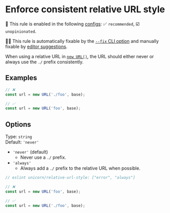 # Enforce consistent relative URL style

💼 This rule is enabled in the following [configs](https://github.com/sindresorhus/eslint-plugin-unicorn#recommended-config): ✅ `recommended`, ☑️ `unopinionated`.

🔧💡 This rule is automatically fixable by the [`--fix` CLI option](https://eslint.org/docs/latest/user-guide/command-line-interface#--fix) and manually fixable by [editor suggestions](https://eslint.org/docs/latest/use/core-concepts#rule-suggestions).

<!-- end auto-generated rule header -->
<!-- Do not manually modify this header. Run: `npm run fix:eslint-docs` -->

When using a relative URL in [`new URL()`](https://developer.mozilla.org/en-US/docs/Web/API/URL/URL), the URL should either never or always use the `./` prefix consistently.

## Examples

```js
// ❌
const url = new URL('./foo', base);

// ✅
const url = new URL('foo', base);
```

## Options

Type: `string`\
Default: `'never'`

- `'never'` (default)
  - Never use a `./` prefix.
- `'always'`
  - Always add a `./` prefix to the relative URL when possible.

```js
// eslint unicorn/relative-url-style: ["error", "always"]

// ❌
const url = new URL('foo', base);

// ✅
const url = new URL('./foo', base);
```
